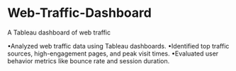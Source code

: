 # Web-Traffic-Dashboard

A Tableau dashboard  of web traffic

•Analyzed web traffic data using Tableau dashboards.
•Identified top traffic sources, high-engagement pages, and peak visit times.
•Evaluated user behavior metrics like bounce rate and session duration.
